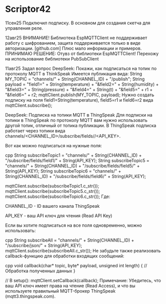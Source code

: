 # Scriptor42
 11сен25
Подключил подписку. В основном для создания скетча для управления реле.

12авг25
ВНИМАНИЕ!
Библиотека EspMQTTClient не поддерживает работу с шифрованием, 
защита поддерживается только в виде авторизации. [github.com]
Плюс мало информации и примеров.
ПРИНИМАЮ РЕШЕНИЕ: Отувз от библиотеки EspMQTTClient!
Перехожу на использование библиотеки PubSubClient

 11авг25
Задал вопрос DeepSeek:
Покажи, как подписаться на топик по протоколу MQTT в ThinkSpeak
Имеется публикация вида:
String MY_TOPIC = "channels/" + String(CHANNEL_ID) + "/publish";
String payload = "field1=" + String(temperature) + "&field2=" + String(humidity) + "&field3=" + String(pressure) + "&field4=" + String(t) + "&field5=" + r1 + "&field6=" + r2;
mqttClient.publish(MY_TOPIC, payload);
Нужно создать подписку на поля field1=String(temperature), field5=r1 и field6=r2
вида
mqttClient.subscribe();

DeepSeek:
Подписка на топики MQTT в ThingSpeak
Для подписки на топики в ThingSpeak по протоколу MQTT вам нужно использовать другой топик, отличный от топика публикации. В ThingSpeak подписка работает через топики вида channels/<CHANNEL_ID>/subscribe/fields/<FIELD>/<API_KEY>.

Вот как можно подписаться на нужные поля:

cpp
String subscribeTopic1 = "channels/" + String(CHANNEL_ID) + "/subscribe/fields/field1/" + String(API_KEY);
String subscribeTopic5 = "channels/" + String(CHANNEL_ID) + "/subscribe/fields/field5/" + String(API_KEY);
String subscribeTopic6 = "channels/" + String(CHANNEL_ID) + "/subscribe/fields/field6/" + String(API_KEY);

mqttClient.subscribe(subscribeTopic1.c_str());
mqttClient.subscribe(subscribeTopic5.c_str());
mqttClient.subscribe(subscribeTopic6.c_str());
Где:

CHANNEL_ID - ID вашего канала ThingSpeak

API_KEY - ваш API ключ для чтения (Read API Key)

Если вы хотите подписаться на все поля одновременно, можно использовать:

cpp
String subscribeAll = "channels/" + String(CHANNEL_ID) + "/subscribe/json/" + String(API_KEY);
mqttClient.subscribe(subscribeAll.c_str());
Не забудьте также реализовать callback-функцию для обработки входящих сообщений:

cpp
void callback(char* topic, byte* payload, unsigned int length) {
  // Обработка полученных данных
}

// В setup():
mqttClient.setCallback(callback);
Примечание: Убедитесь, что ваш API ключ имеет права на чтение (Read Access), и что вы используете правильный MQTT-брокер ThingSpeak (mqtt3.thingspeak.com).
